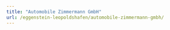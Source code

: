 ```yaml
---
title: "Automobile Zimmermann GmbH"
url: /eggenstein-leopoldshafen/automobile-zimmermann-gmbh/
---
```

